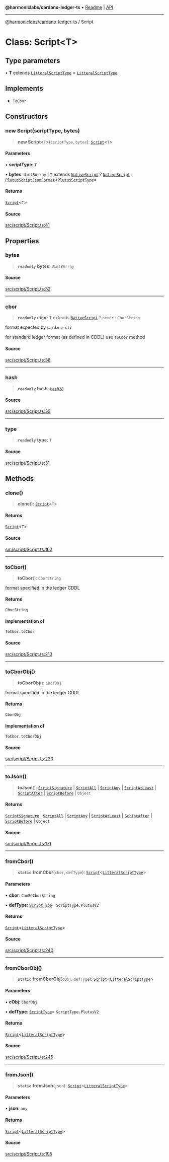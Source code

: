 **@harmoniclabs/cardano-ledger-ts** • [Readme](../README.md) \| [API](../globals.md)

***

[@harmoniclabs/cardano-ledger-ts](../README.md) / Script

# Class: Script\<T\>

## Type parameters

• **T** extends [`LitteralScriptType`](../type-aliases/LitteralScriptType.md) = [`LitteralScriptType`](../type-aliases/LitteralScriptType.md)

## Implements

- `ToCbor`

## Constructors

### new Script(scriptType, bytes)

> **new Script**\<`T`\>(`scriptType`, `bytes`): [`Script`](Script.md)\<`T`\>

#### Parameters

• **scriptType**: `T`

• **bytes**: `Uint8Array` \| `T` extends [`NativeScript`](../enumerations/ScriptType.md#nativescript) ? [`NativeScript`](../type-aliases/NativeScript.md) : [`PlutusScriptJsonFormat`](../interfaces/PlutusScriptJsonFormat.md)\<[`PlutusScriptType`](../type-aliases/PlutusScriptType.md)\>

#### Returns

[`Script`](Script.md)\<`T`\>

#### Source

[src/script/Script.ts:41](https://github.com/HarmonicLabs/cardano-ledger-ts/blob/d1659b0/src/script/Script.ts#L41)

## Properties

### bytes

> **`readonly`** **bytes**: `Uint8Array`

#### Source

[src/script/Script.ts:32](https://github.com/HarmonicLabs/cardano-ledger-ts/blob/d1659b0/src/script/Script.ts#L32)

***

### cbor

> **`readonly`** **cbor**: `T` extends [`NativeScript`](../enumerations/ScriptType.md#nativescript) ? `never` : `CborString`

format expected by `cardano-cli`

for standard ledger format (as defined in CDDL) use `toCbor` method

#### Source

[src/script/Script.ts:38](https://github.com/HarmonicLabs/cardano-ledger-ts/blob/d1659b0/src/script/Script.ts#L38)

***

### hash

> **`readonly`** **hash**: [`Hash28`](Hash28.md)

#### Source

[src/script/Script.ts:39](https://github.com/HarmonicLabs/cardano-ledger-ts/blob/d1659b0/src/script/Script.ts#L39)

***

### type

> **`readonly`** **type**: `T`

#### Source

[src/script/Script.ts:31](https://github.com/HarmonicLabs/cardano-ledger-ts/blob/d1659b0/src/script/Script.ts#L31)

## Methods

### clone()

> **clone**(): [`Script`](Script.md)\<`T`\>

#### Returns

[`Script`](Script.md)\<`T`\>

#### Source

[src/script/Script.ts:163](https://github.com/HarmonicLabs/cardano-ledger-ts/blob/d1659b0/src/script/Script.ts#L163)

***

### toCbor()

> **toCbor**(): `CborString`

format specified in the ledger CDDL

#### Returns

`CborString`

#### Implementation of

`ToCbor.toCbor`

#### Source

[src/script/Script.ts:213](https://github.com/HarmonicLabs/cardano-ledger-ts/blob/d1659b0/src/script/Script.ts#L213)

***

### toCborObj()

> **toCborObj**(): `CborObj`

format specified in the ledger CDDL

#### Returns

`CborObj`

#### Implementation of

`ToCbor.toCborObj`

#### Source

[src/script/Script.ts:220](https://github.com/HarmonicLabs/cardano-ledger-ts/blob/d1659b0/src/script/Script.ts#L220)

***

### toJson()

> **toJson**(): [`ScriptSignature`](../interfaces/ScriptSignature.md) \| [`ScriptAll`](../interfaces/ScriptAll.md) \| [`ScriptAny`](../interfaces/ScriptAny.md) \| [`ScriptAtLeast`](../interfaces/ScriptAtLeast.md) \| [`ScriptAfter`](../interfaces/ScriptAfter.md) \| [`ScriptBefore`](../interfaces/ScriptBefore.md) \| `Object`

#### Returns

[`ScriptSignature`](../interfaces/ScriptSignature.md) \| [`ScriptAll`](../interfaces/ScriptAll.md) \| [`ScriptAny`](../interfaces/ScriptAny.md) \| [`ScriptAtLeast`](../interfaces/ScriptAtLeast.md) \| [`ScriptAfter`](../interfaces/ScriptAfter.md) \| [`ScriptBefore`](../interfaces/ScriptBefore.md) \| `Object`

#### Source

[src/script/Script.ts:171](https://github.com/HarmonicLabs/cardano-ledger-ts/blob/d1659b0/src/script/Script.ts#L171)

***

### fromCbor()

> **`static`** **fromCbor**(`cbor`, `defType`): [`Script`](Script.md)\<[`LitteralScriptType`](../type-aliases/LitteralScriptType.md)\>

#### Parameters

• **cbor**: `CanBeCborString`

• **defType**: [`ScriptType`](../enumerations/ScriptType.md)= `ScriptType.PlutusV2`

#### Returns

[`Script`](Script.md)\<[`LitteralScriptType`](../type-aliases/LitteralScriptType.md)\>

#### Source

[src/script/Script.ts:240](https://github.com/HarmonicLabs/cardano-ledger-ts/blob/d1659b0/src/script/Script.ts#L240)

***

### fromCborObj()

> **`static`** **fromCborObj**(`cObj`, `defType`): [`Script`](Script.md)\<[`LitteralScriptType`](../type-aliases/LitteralScriptType.md)\>

#### Parameters

• **cObj**: `CborObj`

• **defType**: [`ScriptType`](../enumerations/ScriptType.md)= `ScriptType.PlutusV2`

#### Returns

[`Script`](Script.md)\<[`LitteralScriptType`](../type-aliases/LitteralScriptType.md)\>

#### Source

[src/script/Script.ts:245](https://github.com/HarmonicLabs/cardano-ledger-ts/blob/d1659b0/src/script/Script.ts#L245)

***

### fromJson()

> **`static`** **fromJson**(`json`): [`Script`](Script.md)\<[`LitteralScriptType`](../type-aliases/LitteralScriptType.md)\>

#### Parameters

• **json**: `any`

#### Returns

[`Script`](Script.md)\<[`LitteralScriptType`](../type-aliases/LitteralScriptType.md)\>

#### Source

[src/script/Script.ts:195](https://github.com/HarmonicLabs/cardano-ledger-ts/blob/d1659b0/src/script/Script.ts#L195)
